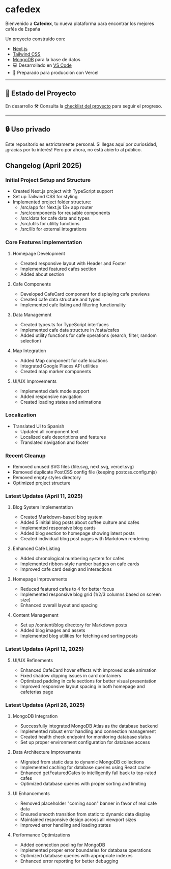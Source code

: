 # cafedex

Bienvenido a **Cafedex**, tu nueva plataforma para encontrar los mejores cafés de España

Un proyecto construido con:

- [Next.js](https://nextjs.org/)
- [Tailwind CSS](https://tailwindcss.com/)
- [MongoDB](https://www.mongodb.com/) para la base de datos
- 💻 Desarrollado en [VS Code](https://code.visualstudio.com/)
- 🚀 Preparado para producción con Vercel

---

## 🚧 Estado del Proyecto

En desarrollo 🛠️
Consulta la [checklist del proyecto](#) para seguir el progreso.

---

## 🔒 Uso privado

Este repositorio es estrictamente personal. Si llegas aquí por curiosidad, ¡gracias por tu interés! Pero por ahora, no está abierto al público.

## Changelog (April 2025)

### Initial Project Setup and Structure

- Created Next.js project with TypeScript support
- Set up Tailwind CSS for styling
- Implemented project folder structure:
  - /src/app for Next.js 13+ app router
  - /src/components for reusable components
  - /src/data for cafe data and types
  - /src/utils for utility functions
  - /src/lib for external integrations

### Core Features Implementation

1. Homepage Development

   - Created responsive layout with Header and Footer
   - Implemented featured cafes section
   - Added about section

2. Cafe Components

   - Developed CafeCard component for displaying cafe previews
   - Created cafe data structure and types
   - Implemented cafe listing and filtering functionality

3. Data Management

   - Created types.ts for TypeScript interfaces
   - Implemented cafe data structure in /data/cafes
   - Added utility functions for cafe operations (search, filter, random selection)

4. Map Integration

   - Added Map component for cafe locations
   - Integrated Google Places API utilities
   - Created map marker components

5. UI/UX Improvements
   - Implemented dark mode support
   - Added responsive navigation
   - Created loading states and animations

### Localization

- Translated UI to Spanish
  - Updated all component text
  - Localized cafe descriptions and features
  - Translated navigation and footer

### Recent Cleanup

- Removed unused SVG files (file.svg, next.svg, vercel.svg)
- Removed duplicate PostCSS config file (keeping postcss.config.mjs)
- Removed empty styles directory
- Optimized project structure

### Latest Updates (April 11, 2025)

1. Blog System Implementation

   - Created Markdown-based blog system
   - Added 5 initial blog posts about coffee culture and cafes
   - Implemented responsive blog cards
   - Added blog section to homepage showing latest posts
   - Created individual blog post pages with Markdown rendering

2. Enhanced Cafe Listing

   - Added chronological numbering system for cafes
   - Implemented ribbon-style number badges on cafe cards
   - Improved cafe card design and interactions

3. Homepage Improvements

   - Reduced featured cafes to 4 for better focus
   - Implemented responsive blog grid (1/2/3 columns based on screen size)
   - Enhanced overall layout and spacing

4. Content Management
   - Set up /content/blog directory for Markdown posts
   - Added blog images and assets
   - Implemented blog utilities for fetching and sorting posts

### Latest Updates (April 12, 2025)

5. UI/UX Refinements

   - Enhanced CafeCard hover effects with improved scale animation
   - Fixed shadow clipping issues in card containers
   - Optimized padding in cafe sections for better visual presentation
   - Improved responsive layout spacing in both homepage and cafeterias page

### Latest Updates (April 26, 2025)

1. MongoDB Integration

   - Successfully integrated MongoDB Atlas as the database backend
   - Implemented robust error handling and connection management
   - Created health check endpoint for monitoring database status
   - Set up proper environment configuration for database access

2. Data Architecture Improvements

   - Migrated from static data to dynamic MongoDB collections
   - Implemented caching for database queries using React cache
   - Enhanced getFeaturedCafes to intelligently fall back to top-rated cafes
   - Optimized database queries with proper sorting and limiting

3. UI Enhancements

   - Removed placeholder "coming soon" banner in favor of real cafe data
   - Ensured smooth transition from static to dynamic data display
   - Maintained responsive design across all viewport sizes
   - Improved error handling and loading states

4. Performance Optimizations
   - Added connection pooling for MongoDB
   - Implemented proper error boundaries for database operations
   - Optimized database queries with appropriate indexes
   - Enhanced error reporting for better debugging
